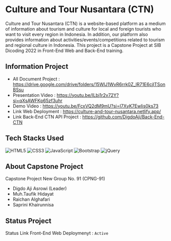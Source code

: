 # Culture and Tour Nusantara (CTN)

Culture and Tour Nusantara (CTN) is a website-based platform as a medium of information about tourism and culture for local and foreign tourists who want to visit every region in Indonesia. In addition, our platform also provides information about activities/events/competitions related to tourism and regional culture in Indonesia. This project is a Capstone Project at SIB Dicoding 2022 in Front-End Web and Back-End training.

## Information Project

- All Document Project          : https://drive.google.com/drive/folders/15WlJ1WvR6rrk0Z_lR71E6cjITSonBSsu
- Presentation Video            : https://youtu.be/ILbj1r2v72Y?si=qXsAWFKp65zf3uhr
- Demo Video                    : https://youtu.be/FcxVQ2dM9mU?si=I7XyK7EwIis0ks73
- Link Web Deployment           : https://culture-and-tour-nusantara.netlify.app/
- Link Back-End CTN API Project : https://github.com/DigdoAji/Back-End-CTN

## Tech Stacks Used

![HTML5](https://img.shields.io/badge/html5-%23E34F26.svg?style=for-the-badge&logo=html5&logoColor=white)
![CSS3](https://img.shields.io/badge/css3-%231572B6.svg?style=for-the-badge&logo=css3&logoColor=white)
![JavaScript](https://img.shields.io/badge/javascript-%23323330.svg?style=for-the-badge&logo=javascript&logoColor=%23F7DF1E)
![Bootstrap](https://img.shields.io/badge/bootstrap-%23563D7C.svg?style=for-the-badge&logo=bootstrap&logoColor=white)
![jQuery](https://img.shields.io/badge/jquery-%230769AD.svg?style=for-the-badge&logo=jquery&logoColor=white)

## About Capstone Project

Capstone Project New Group No. 91 (CPNG-91) 
- Digdo Aji Asrowi (Leader) 
- Muh.Taufik Hidayat 
- Raichan Alghafari 
- Saprini Khairunnisa

## Status Project

Status Link Front-End Web Deploymenyt : `Active`
